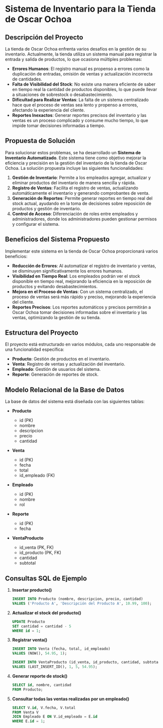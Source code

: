 # Sistema de Inventario para la Tienda de Oscar Ochoa

## Descripción del Proyecto

La tienda de Oscar Ochoa enfrenta varios desafíos en la gestión de su inventario. Actualmente, la tienda utiliza un sistema manual para registrar la entrada y salida de productos, lo que ocasiona múltiples problemas:

- **Errores Humanos**: El registro manual es propenso a errores como la duplicación de entradas, omisión de ventas y actualización incorrecta de cantidades.
- **Falta de Visibilidad del Stock**: No existe una manera eficiente de saber en tiempo real la cantidad de productos disponibles, lo que puede llevar a situaciones de sobrestock o desabastecimiento.
- **Dificultad para Realizar Ventas**: La falta de un sistema centralizado hace que el proceso de ventas sea lento y propenso a errores, afectando la experiencia del cliente.
- **Reportes Inexactos**: Generar reportes precisos del inventario y las ventas es un proceso complicado y consume mucho tiempo, lo que impide tomar decisiones informadas a tiempo.

## Propuesta de Solución

Para solucionar estos problemas, se ha desarrollado un **Sistema de Inventario Automatizado**. Este sistema tiene como objetivo mejorar la eficiencia y precisión en la gestión del inventario de la tienda de Oscar Ochoa. La solución propuesta incluye las siguientes funcionalidades:

1. **Gestión de Inventario**: Permite a los empleados agregar, actualizar y eliminar productos del inventario de manera sencilla y rápida.
2. **Registro de Ventas**: Facilita el registro de ventas, actualizando automáticamente el inventario y generando comprobantes de venta.
3. **Generación de Reportes**: Permite generar reportes en tiempo real del stock actual, ayudando en la toma de decisiones sobre reposición de productos y gestión de inventario.
4. **Control de Acceso**: Diferenciación de roles entre empleados y administradores, donde los administradores pueden gestionar permisos y configurar el sistema.

## Beneficios del Sistema Propuesto

Implementar este sistema en la tienda de Oscar Ochoa proporcionará varios beneficios:

- **Reducción de Errores**: Al automatizar el registro de inventario y ventas, se disminuyen significativamente los errores humanos.
- **Visibilidad en Tiempo Real**: Los empleados podrán ver el stock disponible en tiempo real, mejorando la eficiencia en la reposición de productos y evitando desabastecimientos.
- **Mejora en el Proceso de Ventas**: Con un sistema centralizado, el proceso de ventas será más rápido y preciso, mejorando la experiencia del cliente.
- **Reportes Precisos**: Los reportes automáticos y precisos permitirán a Oscar Ochoa tomar decisiones informadas sobre el inventario y las ventas, optimizando la gestión de su tienda.

## Estructura del Proyecto

El proyecto está estructurado en varios módulos, cada uno responsable de una funcionalidad específica:

- **Producto**: Gestión de productos en el inventario.
- **Venta**: Registro de ventas y actualización del inventario.
- **Empleado**: Gestión de usuarios del sistema.
- **Reporte**: Generación de reportes de stock.

## Modelo Relacional de la Base de Datos

La base de datos del sistema está diseñada con las siguientes tablas:

- **Producto**
  - id (PK)
  - nombre
  - descripcion
  - precio
  - cantidad

- **Venta**
  - id (PK)
  - fecha
  - total
  - id_empleado (FK)

- **Empleado**
  - id (PK)
  - nombre
  - rol

- **Reporte**
  - id (PK)
  - fecha

- **VentaProducto**
  - id_venta (PK, FK)
  - id_producto (PK, FK)
  - cantidad
  - subtotal

## Consultas SQL de Ejemplo

1. **Insertar producto()**
    ```sql
    INSERT INTO Producto (nombre, descripcion, precio, cantidad)
    VALUES ('Producto A', 'Descripción del Producto A', 10.99, 100);
    ```

2. **Actualizar el stock del producto()**
    ```sql
    UPDATE Producto
    SET cantidad = cantidad - 5
    WHERE id = 1;
    ```

3. **Registrar venta()**
    ```sql
    INSERT INTO Venta (fecha, total, id_empleado)
    VALUES (NOW(), 54.95, 1);

    INSERT INTO VentaProducto (id_venta, id_producto, cantidad, subtotal)
    VALUES (LAST_INSERT_ID(), 1, 5, 54.95);
    ```

4. **Generar reporte de stock()**
    ```sql
    SELECT id, nombre, cantidad
    FROM Producto;
    ```

5. **Consultar todas las ventas realizadas por un empleado()**
    ```sql
    SELECT V.id, V.fecha, V.total
    FROM Venta V
    JOIN Empleado E ON V.id_empleado = E.id
    WHERE E.id = 1;
    ```
